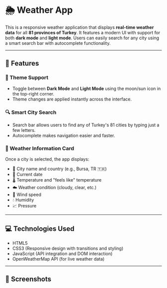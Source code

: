# 🌦️ Weather App

This is a responsive weather application that displays **real-time weather data** for all **81 provinces of Turkey**. It features a modern UI with support for both **dark mode** and **light mode**. Users can easily search for any city using a smart search bar with autocomplete functionality.



---

## 🔧 Features

### 🎨 Theme Support
- Toggle between **Dark Mode** and **Light Mode** using the moon/sun icon in the top-right corner.
- Theme changes are applied instantly across the interface.

### 🔍 Smart City Search
- Search bar allows users to find any of Turkey's 81 cities by typing just a few letters.
- Autocomplete makes navigation easier and faster.

### 📍 Weather Information Card
Once a city is selected, the app displays:
- 📍 City name and country (e.g., Bursa, TR 🇹🇷)
- 📅 Current date
- 🌡️ Temperature and "feels like" temperature
- ☁️ Weather condition (cloudy, clear, etc.)
- 💨 Wind speed
- 💧 Humidity
- 📈 Pressure

---

## 💻 Technologies Used

- HTML5
- CSS3 (Responsive design with transitions and styling)
- JavaScript (API integration and DOM interaction)
- OpenWeatherMap API (for live weather data)

---

## 📸 Screenshots






